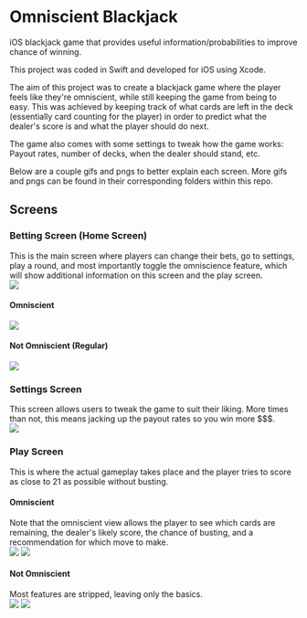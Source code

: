 # Omniscient Blackjack
iOS blackjack game that provides useful information/probabilities to improve chance of winning.

This project was coded in Swift and developed for iOS using Xcode.

The aim of this project was to create a blackjack game where the player feels like they're omniscient, while still keeping the game from being to easy. This was achieved by keeping track of what cards are left in the deck (essentially card counting for the player) in order to predict what the dealer's score is and what the player should do next. 

The game also comes with some settings to tweak how the game works: Payout rates, number of decks, when the dealer should stand, etc.

Below are a couple gifs and pngs to better explain each screen. More gifs and pngs can be found in their corresponding folders within this repo.

## Screens
### Betting Screen (Home Screen)
This is the main screen where players can change their bets, go to settings, play a round, and most importantly toggle the omniscience feature, which will show additional information on this screen and the play screen.  
![](Bet-Screen.gif)
#### Omniscient  
![](Bet-Screen-Omni-On.png)
#### Not Omniscient (Regular)  
![](Bet-Screen-Omni-Off.png)
### Settings Screen  
This screen allows users to tweak the game to suit their liking. More times than not, this means jacking up the payout rates so you win more $$$.  
![](Settings.png)
### Play Screen  
This is where the actual gameplay takes place and the player tries to score as close to 21 as possible without busting.
#### Omniscient  
Note that the omniscient view allows the player to see which cards are remaining, the dealer's likely score, the chance of busting, and a recommendation for which move to make.  
![](Gameplay-Omni-On.gif)
![](Play-Screen-Omni-On.png)
#### Not Omniscient  
Most features are stripped, leaving only the basics.  
![](Gameplay-Omni-Off.gif)
![](Play-Screen-Omni-Off.png)
